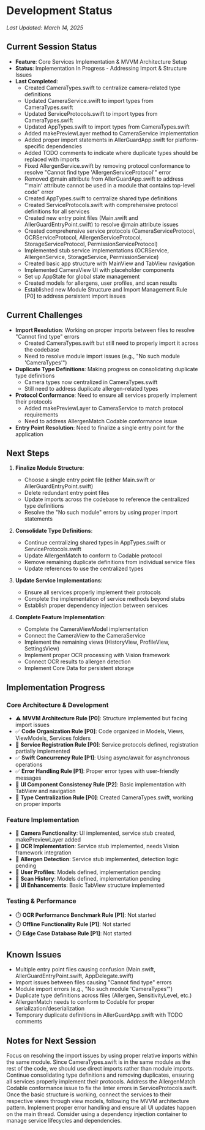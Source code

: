 # Development Status

*Last Updated: March 14, 2025*

## Current Session Status
- **Feature**: Core Services Implementation & MVVM Architecture Setup
- **Status**: Implementation In Progress - Addressing Import & Structure Issues
- **Last Completed**:
  - Created CameraTypes.swift to centralize camera-related type definitions
  - Updated CameraService.swift to import types from CameraTypes.swift
  - Updated ServiceProtocols.swift to import types from CameraTypes.swift
  - Updated AppTypes.swift to import types from CameraTypes.swift
  - Added makePreviewLayer method to CameraService implementation
  - Added proper import statements in AllerGuardApp.swift for platform-specific dependencies
  - Added TODO comments to indicate where duplicate types should be replaced with imports
  - Fixed AllergenService.swift by removing protocol conformance to resolve "Cannot find type 'AllergenServiceProtocol'" error
  - Removed @main attribute from AllerGuardApp.swift to address "'main' attribute cannot be used in a module that contains top-level code" error
  - Created AppTypes.swift to centralize shared type definitions
  - Created ServiceProtocols.swift with comprehensive protocol definitions for all services
  - Created new entry point files (Main.swift and AllerGuardEntryPoint.swift) to resolve @main attribute issues
  - Created comprehensive service protocols (CameraServiceProtocol, OCRServiceProtocol, AllergenServiceProtocol, StorageServiceProtocol, PermissionServiceProtocol)
  - Implemented stub service implementations (OCRService, AllergenService, StorageService, PermissionService)
  - Created basic app structure with MainView and TabView navigation
  - Implemented CameraView UI with placeholder components
  - Set up AppState for global state management
  - Created models for allergens, user profiles, and scan results
  - Established new Module Structure and Import Management Rule [P0] to address persistent import issues

## Current Challenges
- **Import Resolution**: Working on proper imports between files to resolve "Cannot find type" errors
  - Created CameraTypes.swift but still need to properly import it across the codebase
  - Need to resolve module import issues (e.g., "No such module 'CameraTypes'")
- **Duplicate Type Definitions**: Making progress on consolidating duplicate type definitions
  - Camera types now centralized in CameraTypes.swift
  - Still need to address duplicate allergen-related types
- **Protocol Conformance**: Need to ensure all services properly implement their protocols
  - Added makePreviewLayer to CameraService to match protocol requirements
  - Need to address AllergenMatch Codable conformance issue
- **Entry Point Resolution**: Need to finalize a single entry point for the application

## Next Steps
1. **Finalize Module Structure**:
   - Choose a single entry point file (either Main.swift or AllerGuardEntryPoint.swift)
   - Delete redundant entry point files
   - Update imports across the codebase to reference the centralized type definitions
   - Resolve the "No such module" errors by using proper import statements

2. **Consolidate Type Definitions**:
   - Continue centralizing shared types in AppTypes.swift or ServiceProtocols.swift
   - Update AllergenMatch to conform to Codable protocol
   - Remove remaining duplicate definitions from individual service files
   - Update references to use the centralized types

3. **Update Service Implementations**:
   - Ensure all services properly implement their protocols
   - Complete the implementation of service methods beyond stubs
   - Establish proper dependency injection between services

4. **Complete Feature Implementation**:
   - Complete the CameraViewModel implementation
   - Connect the CameraView to the CameraService
   - Implement the remaining views (HistoryView, ProfileView, SettingsView)
   - Implement proper OCR processing with Vision framework
   - Connect OCR results to allergen detection
   - Implement Core Data for persistent storage

## Implementation Progress
### Core Architecture & Development
- ⚠️ **MVVM Architecture Rule [P0]**: Structure implemented but facing import issues
- ✅ **Code Organization Rule [P0]**: Code organized in Models, Views, ViewModels, Services folders
- 🔄 **Service Registration Rule [P0]**: Service protocols defined, registration partially implemented
- ✅ **Swift Concurrency Rule [P1]**: Using async/await for asynchronous operations
- ✅ **Error Handling Rule [P1]**: Proper error types with user-friendly messages
- 🔄 **UI Component Consistency Rule [P2]**: Basic implementation with TabView and navigation
- 🔄 **Type Centralization Rule [P0]**: Created CameraTypes.swift, working on proper imports

### Feature Implementation
- 🔄 **Camera Functionality**: UI implemented, service stub created, makePreviewLayer added
- 🔄 **OCR Implementation**: Service stub implemented, needs Vision framework integration
- 🔄 **Allergen Detection**: Service stub implemented, detection logic pending
- 🔄 **User Profiles**: Models defined, implementation pending
- 🔄 **Scan History**: Models defined, implementation pending
- 🔄 **UI Enhancements**: Basic TabView structure implemented

### Testing & Performance
- ⏱️ **OCR Performance Benchmark Rule [P1]**: Not started
- ⏱️ **Offline Functionality Rule [P1]**: Not started
- ⏱️ **Edge Case Database Rule [P1]**: Not started

## Known Issues
- Multiple entry point files causing confusion (Main.swift, AllerGuardEntryPoint.swift, AppDelegate.swift)
- Import issues between files causing "Cannot find type" errors
- Module import errors (e.g., "No such module 'CameraTypes'")
- Duplicate type definitions across files (Allergen, SensitivityLevel, etc.)
- AllergenMatch needs to conform to Codable for proper serialization/deserialization
- Temporary duplicate definitions in AllerGuardApp.swift with TODO comments

## Notes for Next Session
Focus on resolving the import issues by using proper relative imports within the same module. Since CameraTypes.swift is in the same module as the rest of the code, we should use direct imports rather than module imports. Continue consolidating type definitions and removing duplicates, ensuring all services properly implement their protocols. Address the AllergenMatch Codable conformance issue to fix the linter errors in ServiceProtocols.swift. Once the basic structure is working, connect the services to their respective views through view models, following the MVVM architecture pattern. Implement proper error handling and ensure all UI updates happen on the main thread. Consider using a dependency injection container to manage service lifecycles and dependencies. 